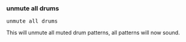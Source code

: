 ### unmute all drums

<pre>
unmute all drums
</pre>

This will unmute all muted drum patterns, all patterns will now sound.